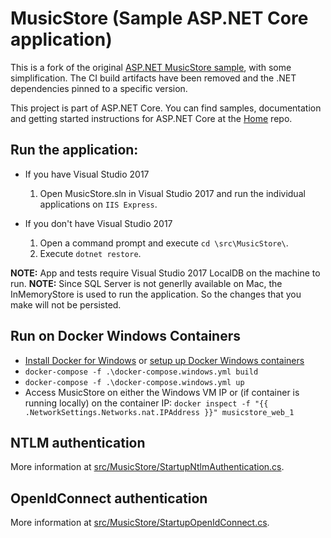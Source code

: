 MusicStore (Sample ASP.NET Core application)
============================================

This is a fork of the original [ASP.NET MusicStore sample](https://github.com/aspnet/MusicStore), with some simplification. The CI build artifacts have been removed and the .NET dependencies pinned to a specific version. 

This project is part of ASP.NET Core. You can find samples, documentation and getting started instructions for ASP.NET Core at the [Home](https://github.com/aspnet/home) repo.

## Run the application:
* If you have Visual Studio 2017
	1. Open MusicStore.sln in Visual Studio 2017 and run the individual applications on `IIS Express`.

* If you don't have Visual Studio 2017
	1. Open a command prompt and execute `cd \src\MusicStore\`.
	2. Execute `dotnet restore`.

**NOTE:** App and tests require Visual Studio 2017 LocalDB on the machine to run.
**NOTE:** Since SQL Server is not generlly available on Mac, the InMemoryStore is used to run the application. So the changes that you make will not be persisted.

## Run on Docker Windows Containers

 * [Install Docker for Windows](https://docs.docker.com/docker-for-windows/) or [setup up Docker Windows containers](https://msdn.microsoft.com/en-us/virtualization/windowscontainers/containers_welcome)
 * `docker-compose -f .\docker-compose.windows.yml build`
 * `docker-compose -f .\docker-compose.windows.yml up`
 * Access MusicStore on either the Windows VM IP or (if container is running locally) on the container IP: `docker inspect -f "{{ .NetworkSettings.Networks.nat.IPAddress }}" musicstore_web_1`

## NTLM authentication
More information at [src/MusicStore/StartupNtlmAuthentication.cs](src/MusicStore/StartupNtlmAuthentication.cs).

## OpenIdConnect authentication
More information at [src/MusicStore/StartupOpenIdConnect.cs](src/MusicStore/StartupOpenIdConnect.cs).

